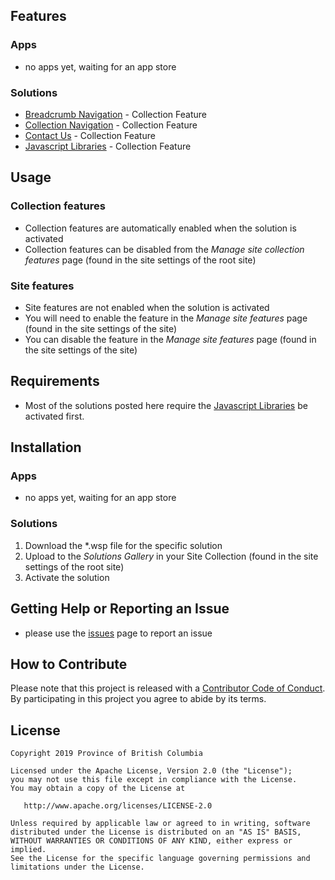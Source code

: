 ## Features

### Apps
- no apps yet, waiting for an app store
### Solutions
- [Breadcrumb Navigation](./Solutions/breadcrumbs) - Collection Feature
- [Collection Navigation](./Solutions/collectionnavigation]) - Collection Feature
- [Contact Us](./Solutions/contactus]) - Collection Feature
- [Javascript Libraries](./Solutions/jslibraries]) - Collection Feature

## Usage
### Collection features
- Collection features are automatically enabled when the solution is activated
- Collection features can be disabled from the _Manage site collection features_ page (found in the site settings of the root site)
### Site features
- Site features are not enabled when the solution is activated
- You will need to enable the feature in the _Manage site features_ page (found in the site settings of the site)
- You can disable the feature in the _Manage site features_ page (found in the site settings of the site)

## Requirements
- Most of the solutions posted here require the [Javascript Libraries](./Solutions/jslibraries]) be activated first.

## Installation
### Apps
- no apps yet, waiting for an app store
### Solutions
1. Download the *.wsp file for the specific solution
2. Upload to the _Solutions Gallery_ in your Site Collection (found in the site settings of the root site)
3. Activate the solution

## Getting Help or Reporting an Issue
- please use the [issues](./issues) page to report an issue

## How to Contribute

Please note that this project is released with a [Contributor Code of Conduct](CODE_OF_CONDUCT.md). By participating in this project you agree to abide by its terms.

## License

    Copyright 2019 Province of British Columbia

    Licensed under the Apache License, Version 2.0 (the "License");
    you may not use this file except in compliance with the License.
    You may obtain a copy of the License at

       http://www.apache.org/licenses/LICENSE-2.0

    Unless required by applicable law or agreed to in writing, software
    distributed under the License is distributed on an "AS IS" BASIS,
    WITHOUT WARRANTIES OR CONDITIONS OF ANY KIND, either express or implied.
    See the License for the specific language governing permissions and
    limitations under the License.
